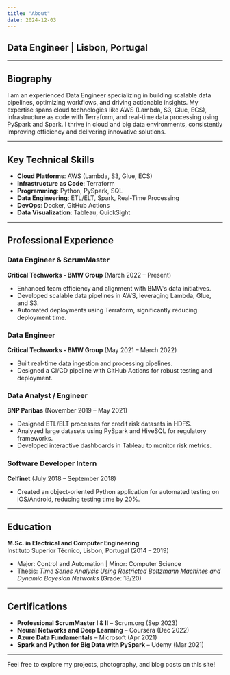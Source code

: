 ```yaml
---
title: "About"
date: 2024-12-03
---
```


## Data Engineer | Lisbon, Portugal

---

## Biography

I am an experienced Data Engineer specializing in building scalable data pipelines, optimizing workflows, and driving actionable insights. My expertise spans cloud technologies like AWS (Lambda, S3, Glue, ECS), infrastructure as code with Terraform, and real-time data processing using PySpark and Spark. I thrive in cloud and big data environments, consistently improving efficiency and delivering innovative solutions.

---

## Key Technical Skills

- **Cloud Platforms**: AWS (Lambda, S3, Glue, ECS)  
- **Infrastructure as Code**: Terraform  
- **Programming**: Python, PySpark, SQL  
- **Data Engineering**: ETL/ELT, Spark, Real-Time Processing  
- **DevOps**: Docker, GitHub Actions  
- **Data Visualization**: Tableau, QuickSight  

---

## Professional Experience

### Data Engineer & ScrumMaster

**Critical Techworks - BMW Group** (March 2022 – Present)  

- Enhanced team efficiency and alignment with BMW’s data initiatives.
- Developed scalable data pipelines in AWS, leveraging Lambda, Glue, and S3.
- Automated deployments using Terraform, significantly reducing deployment time.

### Data Engineer

**Critical Techworks - BMW Group** (May 2021 – March 2022)

- Built real-time data ingestion and processing pipelines.
- Designed a CI/CD pipeline with GitHub Actions for robust testing and deployment.

### Data Analyst / Engineer

**BNP Paribas** (November 2019 – May 2021)

- Designed ETL/ELT processes for credit risk datasets in HDFS.
- Analyzed large datasets using PySpark and HiveSQL for regulatory frameworks.
- Developed interactive dashboards in Tableau to monitor risk metrics.

### Software Developer Intern

**Celfinet** (July 2018 – September 2018)

- Created an object-oriented Python application for automated testing on iOS/Android, reducing testing time by 20%.

---

## Education

**M.Sc. in Electrical and Computer Engineering**  
Instituto Superior Técnico, Lisbon, Portugal (2014 – 2019)

- Major: Control and Automation | Minor: Computer Science  
- Thesis: *Time Series Analysis Using Restricted Boltzmann Machines and Dynamic Bayesian Networks* (Grade: 18/20)

---

## Certifications

- **Professional ScrumMaster I & II** – Scrum.org (Sep 2023)  
- **Neural Networks and Deep Learning** – Coursera (Dec 2022)  
- **Azure Data Fundamentals** – Microsoft (Apr 2021)  
- **Spark and Python for Big Data with PySpark** – Udemy (Mar 2021)  

---

Feel free to explore my projects, photography, and blog posts on this site!
